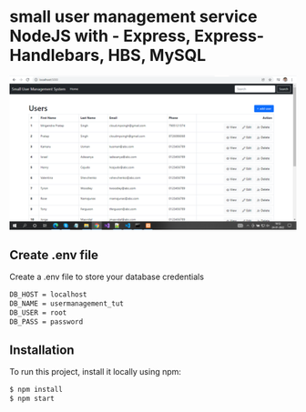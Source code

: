 # small user management service NodeJS with - Express, Express-Handlebars, HBS, MySQL

![GitHub Logo](https://github.com/mrigendrapratap/smallUMSNodeJS/blob/main/small%20user%20management.PNG)


## Create .env file
Create a .env file to store your database credentials

```
DB_HOST = localhost
DB_NAME = usermanagement_tut
DB_USER = root
DB_PASS = password
```

## Installation
To run this project, install it locally using npm:

```
$ npm install
$ npm start
```
